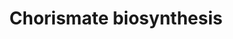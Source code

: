 ---
annotations:
- id: PW:0001369
  parent: classic metabolic pathway
  type: Pathway Ontology
  value: shikimate metabolic pathway
- id: PW:0000002
  parent: classic metabolic pathway
  type: Pathway Ontology
  value: classic metabolic pathway
authors:
- J.Heckman
- MaintBot
- Ddigles
- Egonw
- DeSl
- Khanspers
- Eweitz
citedin: ''
communities: []
description: Chorismate, an intermediate in the synthesis of the aromatic amino acids
  and the vitamins, p-aminobenzoate and p-hydroxybenzoate, is synthesized by the shikimate
  pathway. The shikimate pathway has been found to be common to all eukaryotes and
  prokaryotes studied thus far (as reported in.  In Saccharomyces cerevisiae the initial
  step is catalyzed by two deoxy-D-arabino-heptulosonate-7-phosphate (DAHP) synthase
  isoenzymes, one of which (ARO3) is feedback inhibited by phenylalanine, and the
  other (ARO4) by tyrosine.  Both DAHP isoenzymes are derepressed by amino acid starvation
  (general control of amino acid biosynthesis). The 5 subsequent reactions are catalyzed
  by the pentafunctional arom enzyme, Aro1p.  Aro1p is a mosaic of five monofunctional
  domains, each of which corresponds to one of five separate monofunctional E. coli
  enzymes.  The last step of chorismate biosynthesis, before the pathway branches
  to synthesize different terminal products, is catalyzed by Aro2p.   Description
  from YeastPathways.
last-edited: 2024-09-14
ndex: null
organisms:
- Saccharomyces cerevisiae
redirect_from:
- /index.php/Pathway:WP479
- /instance/WP479
- /instance/WP479_r135465
revision: r135465
schema-jsonld:
- '@context': https://schema.org/
  '@id': https://wikipathways.github.io/pathways/WP479.html
  '@type': Dataset
  creator:
    '@type': Organization
    name: WikiPathways
  description: Chorismate, an intermediate in the synthesis of the aromatic amino
    acids and the vitamins, p-aminobenzoate and p-hydroxybenzoate, is synthesized
    by the shikimate pathway. The shikimate pathway has been found to be common to
    all eukaryotes and prokaryotes studied thus far (as reported in.  In Saccharomyces
    cerevisiae the initial step is catalyzed by two deoxy-D-arabino-heptulosonate-7-phosphate
    (DAHP) synthase isoenzymes, one of which (ARO3) is feedback inhibited by phenylalanine,
    and the other (ARO4) by tyrosine.  Both DAHP isoenzymes are derepressed by amino
    acid starvation (general control of amino acid biosynthesis). The 5 subsequent
    reactions are catalyzed by the pentafunctional arom enzyme, Aro1p.  Aro1p is a
    mosaic of five monofunctional domains, each of which corresponds to one of five
    separate monofunctional E. coli enzymes.  The last step of chorismate biosynthesis,
    before the pathway branches to synthesize different terminal products, is catalyzed
    by Aro2p.   Description from YeastPathways.
  keywords:
  - 3-dehydro-shikimate
  - 3-dehydroquinate
  - 3-deoxy-arabino-heptulosonate-7-phosphate
  - 5-enolypyruvylshikimate-3-phosphate
  - ADP
  - ARO1
  - ARO2
  - ARO3
  - ARO4
  - ATP
  - H2O
  - NADP
  - NADPH
  - chorismate
  - erythrose-4-phosphate
  - phosphate
  - phosphoenolpyruvate
  - shikimate
  - shikimate-3-phosphate
  license: CC0
  name: Chorismate biosynthesis
seo: CreativeWork
title: Chorismate biosynthesis
wpid: WP479
---